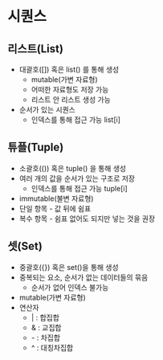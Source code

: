# 시퀀스

## 리스트(List)

- 대괄호([]) 혹은 list() 를 통해 생성
  - mutable(가변 자료형)
  - 어떠한 자료형도 저장 가능
  - 리스트 안 리스트 생성 가능
- 순서가 있는 시퀀스
  - 인덱스를 통해 접근 가능 list[i]



## 튜플(Tuple)

- 소괄호(()) 혹은 tuple() 을 통해 생성
- 여러 개의 값을 순서가 있는 구조로 저장
  - 인덱스를 통해 접근 가능 tuple[i]
- immutable(불변 자료형)
- 단일 항목 - 값 뒤에 쉼표
- 복수 항목 - 쉼표 없어도 되지만 넣는 것을 권장



## 셋(Set)

- 중괄호({}) 혹은 set()을 통해 생성
- 중복되는 요소, 순서가 없는 데이터들의 묶음
  - 순서가 없어 인덱스 불가능
- mutable(가변 자료형)
- 연산자
  - | : 합집합
  - & : 교집합
  - \- : 차집합
  - ^ : 대칭차집합

